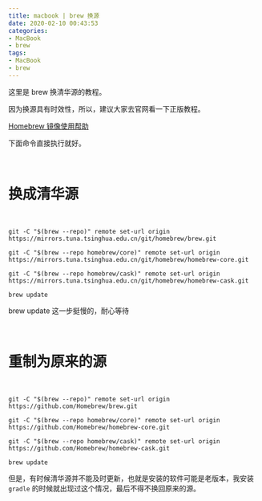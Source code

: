 ```yaml
---
title: macbook | brew 换源
date: 2020-02-10 00:43:53
categories:
- MacBook
- brew
tags:
- MacBook
- brew
---
```

这里是 brew 换清华源的教程。

<!-- more -->

因为换源具有时效性，所以，建议大家去官网看一下正版教程。

[Homebrew 镜像使用帮助](https://mirrors.tuna.tsinghua.edu.cn/help/homebrew/)

下面命令直接执行就好。

<br/>

# 换成清华源

<br/>

	git -C "$(brew --repo)" remote set-url origin https://mirrors.tuna.tsinghua.edu.cn/git/homebrew/brew.git

	git -C "$(brew --repo homebrew/core)" remote set-url origin https://mirrors.tuna.tsinghua.edu.cn/git/homebrew/homebrew-core.git

	git -C "$(brew --repo homebrew/cask)" remote set-url origin https://mirrors.tuna.tsinghua.edu.cn/git/homebrew/homebrew-cask.git

	brew update

brew update 这一步挺慢的，耐心等待

<br/>

# 重制为原来的源

<br/>

	git -C "$(brew --repo)" remote set-url origin https://github.com/Homebrew/brew.git

	git -C "$(brew --repo homebrew/core)" remote set-url origin https://github.com/Homebrew/homebrew-core.git

	git -C "$(brew --repo homebrew/cask)" remote set-url origin https://github.com/Homebrew/homebrew-cask.git

	brew update

但是，有时候清华源并不能及时更新，也就是安装的软件可能是老版本，我安装 `gradle` 的时候就出现过这个情况，最后不得不换回原来的源。